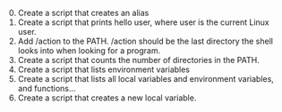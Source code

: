 0. Create a script that creates an alias 
1. Create a script that prints hello user, where user is the current Linux user. 
2. Add /action to the PATH. /action should be the last directory the shell looks into when looking for a program. 
3. Create a script that counts the number of directories in the PATH. 
4. Create a script that lists environment variables
5. Create a script that lists all local variables and environment variables, and functions... 
6. Create a script that creates a new local variable. 
 
